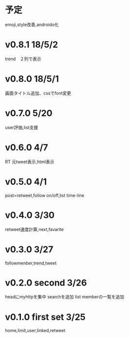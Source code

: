 # 予定
emoji,style改善,androido化

# v0.8.1 18/5/2
trend　２列で表示
# v0.8.0 18/5/1
画面タイトル追加、cssでfont変更
# v0.7.0 5/20
user評価,list支援
# v0.6.0 4/7
RT 元tweet表示,html表示
# v0.5.0 4/1
post=retweet,follow on/off,list time-line
# v0.4.0 3/30
retweet速度計算,next,favarite
# v0.3.0 3/27
followmenber,trend,tweet 
# v0.2.0  second 3/26
headにmyhttpを集中
searchを追加
list memberの一覧を追加
# v0.1.0  first set 3/25
 home,limit,user,linked,retweet